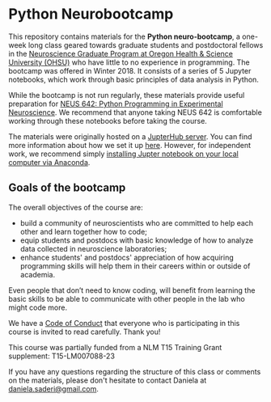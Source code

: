 # Python Neurobootcamp

This repository contains materials for the **Python neuro-bootcamp**, a one-week long class geared towards graduate students and postdoctoral fellows in the [Neuroscience Graduate Program at Oregon Health & Science University (OHSU)](http://www.ohsu.edu/xd/education/schools/school-of-medicine/academic-programs/neuroscience-graduate-program/) who have little to no experience in programming. The bootcamp was offered in Winter 2018. It consists of a series of 5 Jupyter notebooks, which work through basic principles of data analysis in Python.

While the bootcamp is not run regularly, these materials provide useful preparation for [NEUS 642: Python Programming in Experimental Neuroscience](https://github.com/bburan/NEUS642/blob/master/index.md). We recommend that anyone taking NEUS 642 is comfortable working through these notebooks before taking the course.

The materials were originally hosted on a [JupterHub server](https://jupyterhub.readthedocs.io/en/latest/). You can find more information about how we set it up [here](server_setup/). However, for independent work, we recommend simply [installing Jupter notebook on your local computer via Anaconda](day-5/Day5_Anaconda_Installation.ipynb).

## Goals of the bootcamp 
The overall objectives of the course are: 
* build a community of neuroscientists who are committed to help each other and learn together how to code; 
* equip students and postdocs with basic knowledge of how to analyze data collected in neuroscience laboratories;
* enhance students' and postdocs' appreciation of how acquiring programming skills will help them in their careers within or outside of academia.

Even people that don’t need to know coding, will benefit from learning the basic skills to be able to communicate with other people in the lab who might code more.

We have a [Code of Conduct](https://github.com/dasaderi/python_neurobootcamp/blob/master/Code_of_Conduct.md) that everyone who is participating in this course is invited to read carefully. Thank you!

This course was partially funded from a NLM T15 Training Grant supplement: T15-LM007088-23

If you have any questions regarding the structure of this class or comments on the materials, please don't hesitate to contact Daniela at daniela.saderi@gmail.com. 

